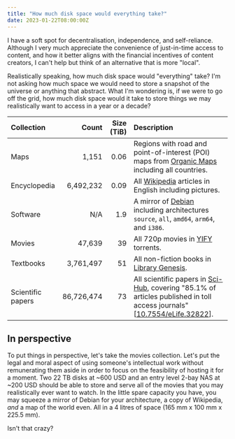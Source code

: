 ```yaml
---
title: "How much disk space would everything take?"
date: 2023-01-22T08:00:00Z
---
```


I have a soft spot for decentralisation, independence, and self-reliance. Although I very much appreciate the convenience of just-in-time access to content, and how it better aligns with the financial incentives of content creators, I can't help but think of an alternative that is more "local".

Realistically speaking, how much disk space would "everything" take? I'm not asking how much space we would need to store a snapshot of the universe or anything that abstract. What I'm wondering is, if we were to go off the grid, how much disk space would it take to store things we may realistically want to access in a year or a decade? 

| Collection | Count | Size (TiB) | Description |
|:---|---:|---:|:---|
| Maps | 1,151 | 0.06 | Regions with road and point-of-interest (POI) maps from [Organic Maps](https://organicmaps.app) including all countries. |
| Encyclopedia | 6,492,232 | 0.09 | All [Wikipedia](https://en.wikipedia.org/wiki/Wikipedia:About) articles in English including pictures. |
| Software | N/A | 1.9 | A mirror of [Debian](https://en.wikipedia.org/wiki/Debian) including architectures `source`, `all`, `amd64`, `arm64`, and `i386`. |
| Movies | 47,639 | 39 | All 720p movies in [YIFY](https://en.wikipedia.org/wiki/YIFY) torrents. |
| Textbooks | 3,761,497 | 51 | All non-fiction books in [Library Genesis](https://en.wikipedia.org/wiki/Library_Genesis). |
| Scientific papers | 86,726,474 | 73 | All scientific papers in [Sci-Hub](https://en.wikipedia.org/wiki/Sci-Hub), covering "85.1% of articles published in toll access journals" \[[10.7554/eLife.32822](https://doi.org/10.7554/eLife.32822)\]. | 

## In perspective
To put things in perspective, let's take the movies collection. Let's put the legal and moral aspect of using someone's intellectual work without remunerating them aside in order to focus on the feasibility of hosting it for a moment. Two 22 TB disks at ~600 USD and an entry level 2-bay NAS at ~200 USD should be able to store and serve all of the movies that you may realistically ever want to watch. In the little spare capacity you have, you may squeeze a mirror of Debian for your architecture, a copy of Wikipedia, _and_ a map of the world even. All in a 4 litres of space (165 mm x 100 mm x 225.5 mm).

Isn't that crazy?
